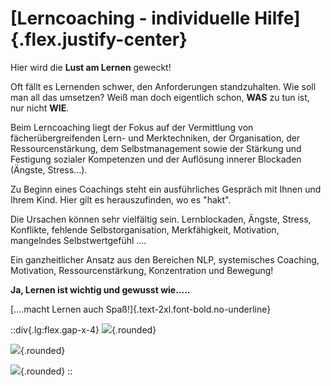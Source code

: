 # [Lerncoaching - individuelle Hilfe]{.flex.justify-center}

Hier wird die **Lust am Lernen** geweckt! 

Oft fällt es Lernenden schwer, den Anforderungen standzuhalten. Wie soll man all das umsetzen? Weiß man doch eigentlich schon, **WAS** zu tun ist, nur nicht **WIE**.

Beim Lerncoaching liegt der Fokus ​auf der Vermittlung von fächerübergreifenden Lern- und Merktechniken, der Organisation, der Ressourcenstärkung, dem Selbstmanagement sowie der Stärkung und Festigung sozialer Kompetenzen und der Auflösung innerer Blockaden (Ängste, Stress...).

Zu Beginn eines Coachings steht ein ausführliches Gespräch mit Ihnen und Ihrem Kind. Hier gilt es herauszufinden, wo es "hakt".

Die Ursachen können sehr vielfältig sein. Lernblockaden, Ängste, Stress, Konflikte, fehlende Selbstorganisation, Merkfähigkeit, Motivation, mangelndes Selbstwertgefühl ....

Ein ganzheitlicher Ansatz aus den Bereichen NLP, systemisches Coaching, Motivation, Ressourcenstärkung, Konzentration und Bewegung!

**Ja, Lernen ist wichtig und gewusst wie.....**

[....macht Lernen auch Spaß!]{.text-2xl.font-bold.no-underline}

::div{.lg:flex.gap-x-4}
![](/jessica_thinking.jpg){.rounded}

![](/jessica_thinking.jpg){.rounded}

![](/jessica_thinking.jpg){.rounded}
::
